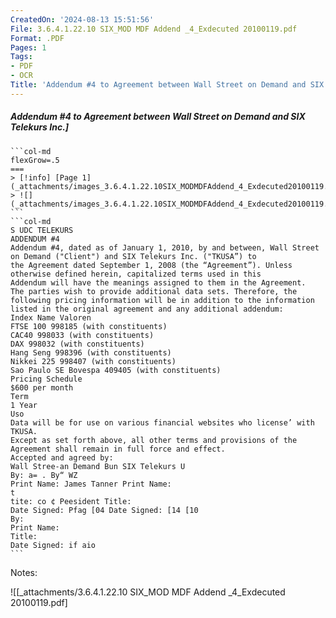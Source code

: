 ```yaml
---
CreatedOn: '2024-08-13 15:51:56'
File: 3.6.4.1.22.10 SIX_MOD MDF Addend _4_Exdecuted 20100119.pdf
Format: .PDF
Pages: 1
Tags:
- PDF
- OCR
Title: 'Addendum #4 to Agreement between Wall Street on Demand and SIX Telekurs Inc.'
---
```


##### Addendum #4 to Agreement between Wall Street on Demand and SIX Telekurs Inc.]

  
````col
```col-md
flexGrow=.5
===
> [!info] [Page 1](_attachments/images_3.6.4.1.22.10SIX_MODMDFAddend_4_Exdecuted20100119.pdf_155156/page_1.png)
> ![](_attachments/images_3.6.4.1.22.10SIX_MODMDFAddend_4_Exdecuted20100119.pdf_155156/page_1.png)
```  
```col-md
S UDC TELEKURS  
ADDENDUM #4  
Addendum #4, dated as of January 1, 2010, by and between, Wall Street on Demand ("Client") and SIX Telekurs Inc. ("TKUSA”) to
the Agreement dated September 1, 2008 (the “Agreement”). Unless otherwise defined herein, capitalized terms used in this
Addendum will have the meanings assigned to them in the Agreement.  
The parties wish to provide additional data sets. Therefore, the following pricing information will be in addition to the information
listed in the original agreement and any additional addendum:  
Index Name Valoren  
FTSE 100 998185 (with constituents)
CAC40 998033 (with constituents)
DAX 998032 (with constituents)
Hang Seng 998396 (with constituents)
Nikkei 225 998407 (with constituents)
Sao Paulo SE Bovespa 409405 (with constituents)  
Pricing Schedule  
$600 per month
Term  
1 Year  
Uso  
Data will be for use on various financial websites who license’ with TKUSA.  
Except as set forth above, all other terms and provisions of the Agreement shall remain in full force and effect.  
Accepted and agreed by:  
Wall Stree-an Demand Bun SIX Telekurs U
By: a= . By“ WZ  
Print Name: James Tanner Print Name:  
t
tite: co ¢ Peesident Title:
Date Signed: Pfag [04 Date Signed: [14 [10  
By:  
Print Name:  
Title:  
Date Signed: if aio  
```
````
Notes:  


![[_attachments/3.6.4.1.22.10 SIX_MOD MDF Addend _4_Exdecuted 20100119.pdf]